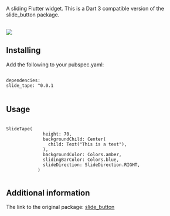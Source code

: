 <!--
This README describes the package. If you publish this package to pub.dev,
this README's contents appear on the landing page for your package.

For information about how to write a good package README, see the guide for
[writing package pages](https://dart.dev/guides/libraries/writing-package-pages).

For general information about developing packages, see the Dart guide for
[creating packages](https://dart.dev/guides/libraries/create-library-packages)
and the Flutter guide for
[developing packages and plugins](https://flutter.dev/developing-packages).
-->

A sliding Flutter widget. This is a Dart 3 compatible version of the slide_button package.

<br/>
<img src="https://raw.githubusercontent.com/Timoteohss/slide_button/master/screenshots/untitled.gif" />


## Installing

Add the following to your pubspec.yaml:

<pre>
<code>
dependencies:
slide_tape: ^0.0.1
</code>
</pre>


## Usage
<pre>
  <code>
SlideTape(
              height: 70,
              backgroundChild: Center(
                child: Text("This is a text"),
              ),
              backgroundColor: Colors.amber,
              slidingBarColor: Colors.blue,
              slideDirection: SlideDirection.RIGHT,
            )
  </code>
</pre>

## Additional information

The link to the original package: <a href="https://pub.dev/packages/slide_button">slide_button</a>
